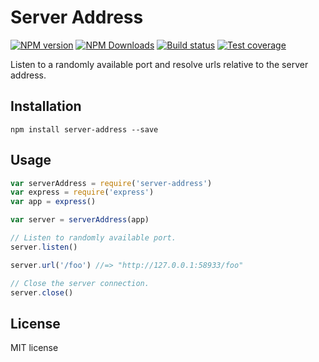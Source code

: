 # Server Address

[![NPM version][npm-image]][npm-url]
[![NPM Downloads][downloads-image]][downloads-url]
[![Build status][travis-image]][travis-url]
[![Test coverage][coveralls-image]][coveralls-url]

Listen to a randomly available port and resolve urls relative to the server address.

## Installation

```
npm install server-address --save
```

## Usage

```js
var serverAddress = require('server-address')
var express = require('express')
var app = express()

var server = serverAddress(app)

// Listen to randomly available port.
server.listen()

server.url('/foo') //=> "http://127.0.0.1:58933/foo"

// Close the server connection.
server.close()
```

## License

MIT license

[npm-image]: https://img.shields.io/npm/v/server-address.svg?style=flat
[npm-url]: https://npmjs.org/package/server-address
[travis-image]: https://img.shields.io/travis/blakeembrey/server-address.svg?style=flat
[travis-url]: https://travis-ci.org/blakeembrey/server-address
[coveralls-image]: https://img.shields.io/coveralls/blakeembrey/server-address.svg?style=flat
[coveralls-url]: https://coveralls.io/r/blakeembrey/server-address?branch=master
[downloads-image]: https://img.shields.io/npm/dm/server-address.svg?style=flat
[downloads-url]: https://npmjs.org/package/server-address
